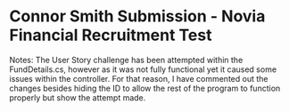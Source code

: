# Connor Smith Submission - Novia Financial Recruitment Test
 
Notes: The User Story challenge has been attempted within the FundDetails.cs, however as it was not fully functional yet it caused some issues within the controller. For that reason, I have commented out the changes besides hiding the ID to allow the rest of the program to function properly but show the attempt made.
